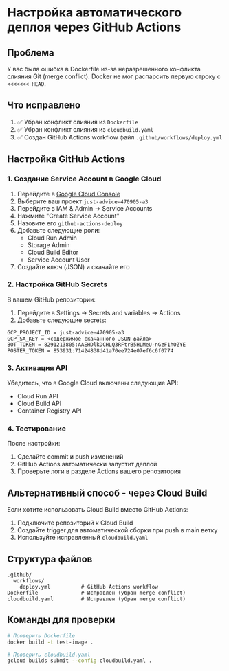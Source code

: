 # Настройка автоматического деплоя через GitHub Actions

## Проблема
У вас была ошибка в Dockerfile из-за неразрешенного конфликта слияния Git (merge conflict). Docker не мог распарсить первую строку с `<<<<<<< HEAD`.

## Что исправлено
1. ✅ Убран конфликт слияния из `Dockerfile`
2. ✅ Убран конфликт слияния из `cloudbuild.yaml`
3. ✅ Создан GitHub Actions workflow файл `.github/workflows/deploy.yml`

## Настройка GitHub Actions

### 1. Создание Service Account в Google Cloud

1. Перейдите в [Google Cloud Console](https://console.cloud.google.com/)
2. Выберите ваш проект `just-advice-470905-a3`
3. Перейдите в IAM & Admin → Service Accounts
4. Нажмите "Create Service Account"
5. Назовите его `github-actions-deploy`
6. Добавьте следующие роли:
   - Cloud Run Admin
   - Storage Admin
   - Cloud Build Editor
   - Service Account User
7. Создайте ключ (JSON) и скачайте его

### 2. Настройка GitHub Secrets

В вашем GitHub репозитории:
1. Перейдите в Settings → Secrets and variables → Actions
2. Добавьте следующие secrets:

```
GCP_PROJECT_ID = just-advice-470905-a3
GCP_SA_KEY = <содержимое скачанного JSON файла>
BOT_TOKEN = 8291213805:AAEHDlkDCHLQ3RFtrB5HLMeU-nGzF1hOZYE
POSTER_TOKEN = 853931:71424838d41a70ee724e07ef6c6f0774
```

### 3. Активация API

Убедитесь, что в Google Cloud включены следующие API:
- Cloud Run API
- Cloud Build API
- Container Registry API

### 4. Тестирование

После настройки:
1. Сделайте commit и push изменений
2. GitHub Actions автоматически запустит деплой
3. Проверьте логи в разделе Actions вашего репозитория

## Альтернативный способ - через Cloud Build

Если хотите использовать Cloud Build вместо GitHub Actions:

1. Подключите репозиторий к Cloud Build
2. Создайте trigger для автоматической сборки при push в main ветку
3. Используйте исправленный `cloudbuild.yaml`

## Структура файлов

```
.github/
  workflows/
    deploy.yml          # GitHub Actions workflow
Dockerfile              # Исправлен (убран merge conflict)
cloudbuild.yaml         # Исправлен (убран merge conflict)
```

## Команды для проверки

```bash
# Проверить Dockerfile
docker build -t test-image .

# Проверить cloudbuild.yaml
gcloud builds submit --config cloudbuild.yaml .
```
